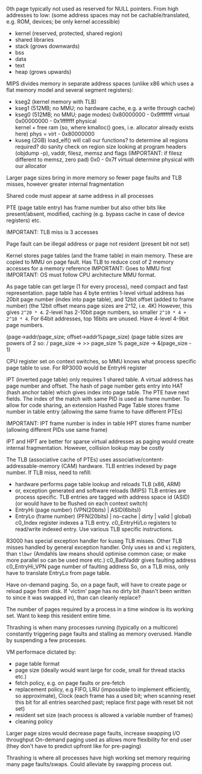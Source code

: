 <!-- SPDX-License-Identifier: zlib-acknowledgement -->
0th page typically not used as reserved for NULL pointers.
From high addresses to low:  (some address spaces may not be cachable/translated, e.g. ROM, devices; be only kernel accessible)
  - kernel (reserved, protected, shared region)
  - shared libraries
  - stack (grows downwards)
  - bss
  - data
  - text 
  - heap (grows upwards)

MIPS divides memory in separate address spaces (unlike x86 which uses a flat memory model and several segment registers):
  - kseg2 (kernel memory with TLB)
  - kseg1 (512MB; no MMU; no hardware cache, e.g. a write through cache)
  - kseg0 (512MB; no MMU; page modes)
    0x80000000 - 0x9fffffff virtual
    0x00000000 - 0x1fffffff physical  
    kernel + free ram (so, where kmalloc() goes, i.e. allocator already exists here)
    phys = virt - 0x80000000
  - kuseg (2GB)
    load_elf() will call our functions? to determine all regions required?
    do sanity check on region size
    looking at program headers (objdump -p), vaddr, filesz, memsz and flags 
    (IMPORTANT: if filesz different to memsz, zero pad)
    0x0 - 0x7f virtual
    determine physical with our allocator

Larger page sizes bring in more memory so fewer page faults and TLB misses, however greater internal fragmentation

Shared code must appear at same address in all processes

PTE (page table entry) has frame number but also other bits like present/absent, modified, caching (e.g. bypass cache in case of device registers) etc.

IMPORTANT: TLB miss is 3 accesses 

Page fault can be illegal address or page not resident (present bit not set)

Kernel stores page tables (and the frame table) in main memory. 
These are copied to MMU on page fault.
Has TLB to reduce cost of 2 memory accesses for a memory reference
IMPORTANT: Goes to MMU first
IMPORTANT: OS must follow CPU architecture MMU format.

As page table can get large (1 for every process), need compact and fast representation.
page table has 4 byte entries
1-level virtual address has 20bit page number (index into page table), and 12bit offset (added to frame number)
(the 12bit offset means page sizes are 2^12, i.e. 4K)
However, this gives `2^20 * 4`.
2-level has 2-10bit page numbers, so smaller `2^10 * 4 + 2^10 * 4`.
For 64bit addresses, top 16bits are unused. Have 4-level 4-9bit page numbers.

(page->addr/page_size; offset->addr%page_size)
(page table sizes are powers of 2 so:
/ page_size -> >> page_size
% page_size -> &(page_size - 1)

CPU register set on context switches, so MMU knows what process specific page table to use.
For RP3000 would be EntryHi register

IPT (inverted page table) only requires 1 shared table.
A virtual address has page number and offset.
The hash of page number gets entry into HAT (hash anchor table) which gives index into page table.
The PTE have next fields. The index of the match with same PID is used as frame number.
To allow for code sharing, an extension Hashed Page Table stores frame number in table entry (allowing the same frame to have different PTEs)

IMPORTANT: IPT frame number is index in table
HPT stores frame number (allowing different PIDs use same frame)

IPT and HPT are better for sparse virtual addresses as paging would create internal fragmentation.
However, collision lookup may be costly

The TLB (associative cache of PTEs) uses associative/content-addressable-memory (CAM) hardware.
TLB entries indexed by page number.
If TLB miss, need to refill:
  - hardware performs page table lookup and reloads TLB (x86, ARM)
  - or, exception generated and software reloads (MIPS)
TLB entries are process specific. 
TLB entries are tagged with address space id (ASID) (or would have to be flushed on each context switch)
  - EntryHi (page number)
   (VPN(20bits) | ASID(6bits))
  - EntryLo (frame number)
   (PFN(20bits) | no-cache | dirty | valid | global)
c0_Index register indexes a TLB entry.
c0_EntryHi/Lo registers to read/write indexed entry.
Use various TLB specific instructions.

R3000 has special exception handler for kuseg TLB misses. Other TLB misses handled by general exception handler.
Only uses `k0` and `k1` registers, than `tlbwr`
(Amdahls law means should optimise common case; or make more parallel so can be used more etc.)
c0_BadVaddr gives faulting address
c0_EntryHi_VPN page number of faulting address
So, on a TLB miss, only have to translate EntryLo from page table.

Have on-demand paging. So, on a page fault, will have to create page or reload page from disk.
If 'victim' page has no dirty bit (hasn't been written to since it was swapped in), than can cleanly replace?

The number of pages required by a process in a time window is its working set.
Want to keep this resident entire time.

Thrashing is when many processes running (typically on a multicore) constantly triggering page faults and stalling as memory overused.
Handle by suspending a few processes.

VM performace dictated by:
  - page table format
  - page size (ideally would want large for code, small for thread stacks etc.)
  - fetch policy, e.g. on page faults or pre-fetch
  - replacement policy, e.g FIFO, LRU (impossible to implement efficiently, so approximate), 
    Clock (each frame has a used bit; when scanning reset this bit for all entries searched past; replace first page with reset bit not set)
  - resident set size (each process is allowed a variable number of frames)
  - cleaning policy

Larger page sizes would decrease page faults, increase swapping I/O throughput
On-demand paging used as allows more flexibility for end user (they don't have to predict upfront like for pre-paging)

Thrashing is where all processes have high working set memory requiring many page faults/swaps.
Could alleviate by swapping process out.
